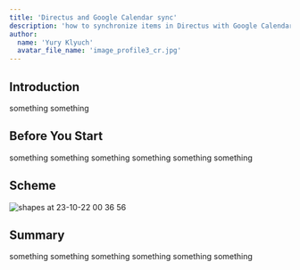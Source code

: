```yaml
---
title: 'Directus and Google Calendar sync'
description: 'how to synchronize items in Directus with Google Calendar events using Directus Flows and Google Apps Script'
author:
  name: 'Yury Klyuch'
  avatar_file_name: 'image_profile3_cr.jpg'
---
```


## Introduction
something something

## Before You Start
something something
something something something something
<!-- ## Your Sections Here -->

## Scheme
![shapes at 23-10-22 00 36 56](https://github.com/yureckey/guest-authoring/assets/535466/eb3be2bf-339f-4ced-bba8-3e8b04f92985)


## Summary
something something something something
something something 

